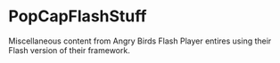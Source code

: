 # PopCapFlashStuff
 Miscellaneous content from Angry Birds Flash Player entires using their Flash version of their framework.
